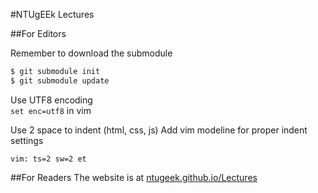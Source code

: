 #NTUgEEk Lectures

##For Editors

Remember to download the submodule
```bash
$ git submodule init
$ git submodule update
```
Use UTF8 encoding  
`set enc=utf8` in vim

Use 2 space to indent (html, css, js)
Add vim modeline for proper indent settings
```
vim: ts=2 sw=2 et
```

##For Readers
The website is at [ntugeek.github.io/Lectures](https://ntugeek.github.io/Lectures)

